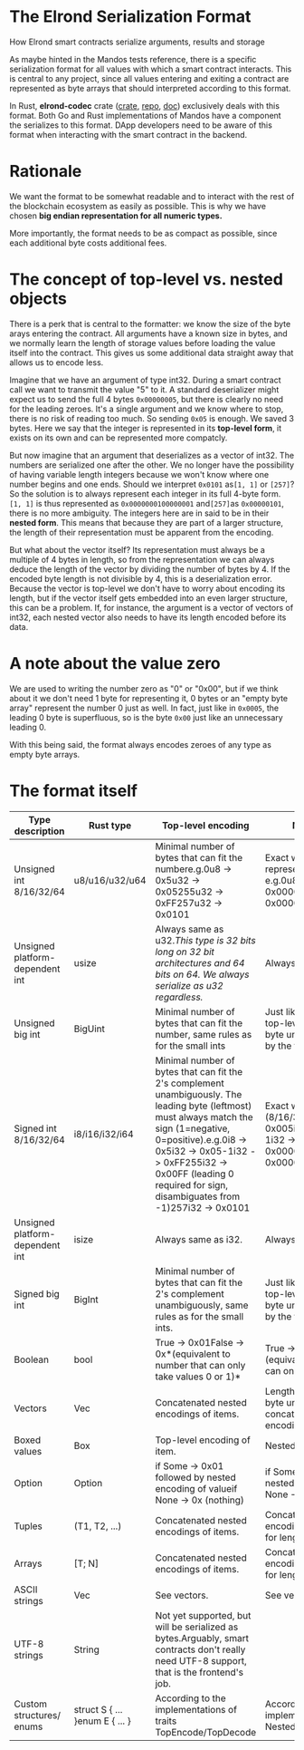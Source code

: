 # The Elrond Serialization Format

How Elrond smart contracts serialize arguments, results and storage

As maybe hinted in the Mandos tests reference, there is a specific serialization format for all values with which a smart contract interacts. This is central to any project, since all values entering and exiting a contract are represented as byte arrays that should interpreted according to this format.

In Rust, **elrond-codec** crate ([crate](https://crates.io/crates/elrond-codec), [repo](https://github.com/ElrondNetwork/elrond-wasm-rs/tree/master/elrond-codec), [doc](https://docs.rs/elrond-codec/0.1.3/elrond_codec/)) exclusively deals with this format. Both Go and Rust implementations of Mandos have a component the serializes to this format. DApp developers need to be aware of this format when interacting with the smart contract in the backend.

# **Rationale**

 We want the format to be somewhat readable and to interact with the rest of the blockchain ecosystem as easily as possible. This is why we have chosen **big endian representation for all numeric types.**

More importantly, the format needs to be as compact as possible, since each additional byte costs additional fees.

# **The concept of top-level vs. nested objects**

There is a perk that is central to the formatter: we know the size of the byte arays entering the contract. All arguments have a known size in bytes, and we normally learn the length of storage values before loading the value itself into the contract. This gives us some additional data straight away that allows us to encode less.

Imagine that we have an argument of type int32. During a smart contract call we want to transmit the value "5" to it. A standard deserializer might expect us to send the full 4 bytes `0x00000005`, but there is clearly no need for the leading zeroes. It's a single argument and we know where to stop, there is no risk of reading too much. So sending `0x05` is enough. We saved 3 bytes. Here we say that the integer is represented in its **top-level form**, it exists on its own and can be represented more compatcly.

But now imagine that an argument that deserializes as a vector of int32. The numbers are serialized one after the other. We no longer have the possibility of having variable length integers because we won't know where one number begins and one ends. Should we interpret `0x0101` as`[1, 1]` or `[257]`? So the solution is to always represent each integer in its full 4-byte form.  `[1, 1]` is thus represented as `0x0000000100000001` and`[257]`as `0x00000101`, there is no more ambiguity. The integers here are in said to be in their **nested form**. This means that because they are part of a larger structure, the length of their representation must be apparent from the encoding.

But what about the vector itself? Its representation must always be a multiple of 4 bytes in length, so from the representation we can always deduce the length of the vector by dividing the number of bytes by 4. If the encoded byte length is not divisible by 4, this is a deserialization error. Because the vector is top-level we don't have to worry about encoding its length, but if the vector itself gets embedded into an even larger structure, this can be a problem. If, for instance, the argument is a vector of vectors of int32, each nested vector also needs to have its length encoded before its data.

# **A note about the value zero**

We are used to writing the number zero as "0" or "0x00", but if we think about it we don't need 1 byte for representing it, 0 bytes or an "empty byte array" represent the number 0 just as well. In fact, just like in `0x0005`, the leading 0 byte is superfluous, so is the byte `0x00` just like an unnecessary leading 0.

With this being said, the format always encodes zeroes of any type as empty byte arrays.

# **The format itself**

| Type description                | Rust type                      | Top-level encoding                                           | Nested encoding                                              |
| ------------------------------- | ------------------------------ | ------------------------------------------------------------ | ------------------------------------------------------------ |
| Unsigned int 8/16/32/64         | u8/u16/u32/u64                 | Minimal number of bytes that can fit the numbere.g.0u8 -> 0x5u32 -> 0x05255u32 -> 0xFF257u32 -> 0x0101 | Exact width representation(8/16/32/64) e.g.0u8 -> 0x005u32 -> 0x00000005257u32 -> 0x00000101 |
| Unsigned platform-dependent int | usize                          | Always same as u32.*This type is 32 bits long on 32 bit architectures and 64 bits on 64. We always serialize as u32 regardless.* | Always same as u32                                           |
| Unsigned big int                | BigUint                        | Minimal number of bytes that can fit the number, same rules as for the small ints | Just like a Vec<u8>: length of the top-level encoding (as 4-byte unsigned int), followed by the top-level encoding |
| Signed int 8/16/32/64           | i8/i16/i32/i64                 | Minimal number of bytes that can fit the 2's complement unambiguously. The leading byte (leftmost) must always match the sign (1=negative, 0=positive).e.g.0i8 -> 0x5i32 -> 0x05-1i32 -> 0xFF255i32 -> 0x00FF (leading 0 required for sign, disambiguates from -1)257i32 -> 0x0101 | Exact width 2's complement (8/16/32/64) e.g.0i8 -> 0x005i32 -> 0x00000005-1i32 -> 0xFFFFFFFF255i32 -> 0x000000FF257i32 -> 0x00000101 |
| Unsigned platform-dependent int | isize                          | Always same as i32.                                          | Always same as i32.                                          |
| Signed big int                  | BigInt                         | Minimal number of bytes that can fit the 2's complement unambiguously, same rules as for the small ints. | Just like a Vec<u8>: length of the top-level encoding (as 4-byte unsigned int), followed by the top-level encoding. |
| Boolean                         | bool                           | True -> 0x01False -> 0x*(equivalent to number that can only take values 0 or 1)* | True -> 0x01False -> 0x00*(equivalent to number that can only take values 0 or 1)* |
| Vectors                         | Vec<T>                         | Concatenated nested encodings of items.                      | Length of the vector (as 4-byte unsigned int) followed by concatenated nested encodings of items. |
| Boxed values                    | Box<T>                         | Top-level encoding of item.                                  | Nested encoding of item.                                     |
| Option                          | Option<T>                      | if Some -> 0x01 followed by nested encoding of valueif None -> 0x (nothing) | if Some -> 0x01 followed by nested encoding of valueif None -> 0x00 |
| Tuples                          | (T1, T2, ...)                  | Concatenated nested encodings of items.                      | Concatenated nested encodings of items.No need for length, since it is fixed. |
| Arrays                          | [T; N]                         | Concatenated nested encodings of items.                      | Concatenated nested encodings of items.No need for length, since it is fixed. |
| ASCII strings                   | Vec<u8>                        | See vectors.                                                 | See vectors.                                                 |
| UTF-8 strings                   | String                         | Not yet supported, but will be serialized as bytes.Arguably, smart contracts don't really need UTF-8 support, that is the frontend's job. |                                                              |
| Custom structures/ enums        | struct S { ... }enum E { ... } | According to the implementations of traits TopEncode/TopDecode | According to the implementations of traits NestedEncode/NestedDecode |